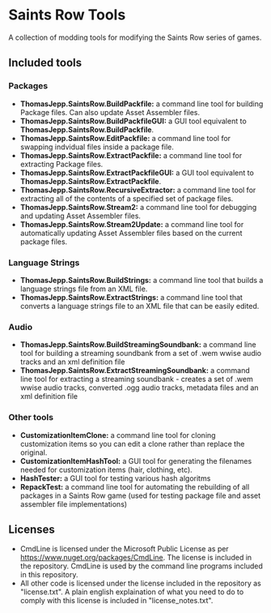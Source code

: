 # Saints Row Tools
A collection of modding tools for modifying the Saints Row series of games.

## Included tools
### Packages
 - **ThomasJepp.SaintsRow.BuildPackfile:** a command line tool for building Package files. Can also update Asset Assembler files.
 - **ThomasJepp.SaintsRow.BuildPackfileGUI:** a GUI tool equivalent to **ThomasJepp.SaintsRow.BuildPackfile**.
 - **ThomasJepp.SaintsRow.EditPackfile:** a command line tool for swapping indvidual files inside a package file.
 - **ThomasJepp.SaintsRow.ExtractPackfile:** a command line tool for extracting Package files.
 - **ThomasJepp.SaintsRow.ExtractPackfileGUI:** a GUI tool equivalent to **ThomasJepp.SaintsRow.ExtractPackfile**.
 - **ThomasJepp.SaintsRow.RecursiveExtractor:** a command line tool for extracting all of the contents of a specified set of package files.
 - **ThomasJepp.SaintsRow.Stream2:** a command line tool for debugging and updating Asset Assembler files.
 - **ThomasJepp.SaintsRow.Stream2Update:** a command line tool for automatically updating Asset Assembler files based on the current package files.
 
### Language Strings
 - **ThomasJepp.SaintsRow.BuildStrings:** a command line tool that builds a language strings file from an XML file.
 - **ThomasJepp.SaintsRow.ExtractStrings:** a command line tool that converts a language strings file to an XML file that can be easily edited.

### Audio
 - **ThomasJepp.SaintsRow.BuildStreamingSoundbank:** a command line tool for building a streaming soundbank from a set of .wem wwise audio tracks and an xml definition file
 - **ThomasJepp.SaintsRow.ExtractStreamingSoundbank:** a command line tool for extracting a streaming soundbank - creates a set of .wem wwise audio tracks, converted .ogg audio tracks, metadata files and an xml definition file

### Other tools
 - **CustomizationItemClone:** a command line tool for cloning customization items so you can edit a clone rather than replace the original.
 - **CustomizationItemHashTool:** a GUI tool for generating the filenames needed for customization items (hair, clothing, etc).
 - **HashTester:** a GUI tool for testing various hash algoritms
 - **RepackTest:** a command line tool for automating the rebuilding of all packages in a Saints Row game (used for testing package file and asset assembler file implementations)

## Licenses
 - CmdLine is licensed under the Microsoft Public License as per https://www.nuget.org/packages/CmdLine. The license is included in the repository. CmdLine is used by the command line programs included in this repository.
 - All other code is licensed under the license included in the repository as "license.txt". A plain english explaination of what you need to do to comply with this license is included in "license_notes.txt".
